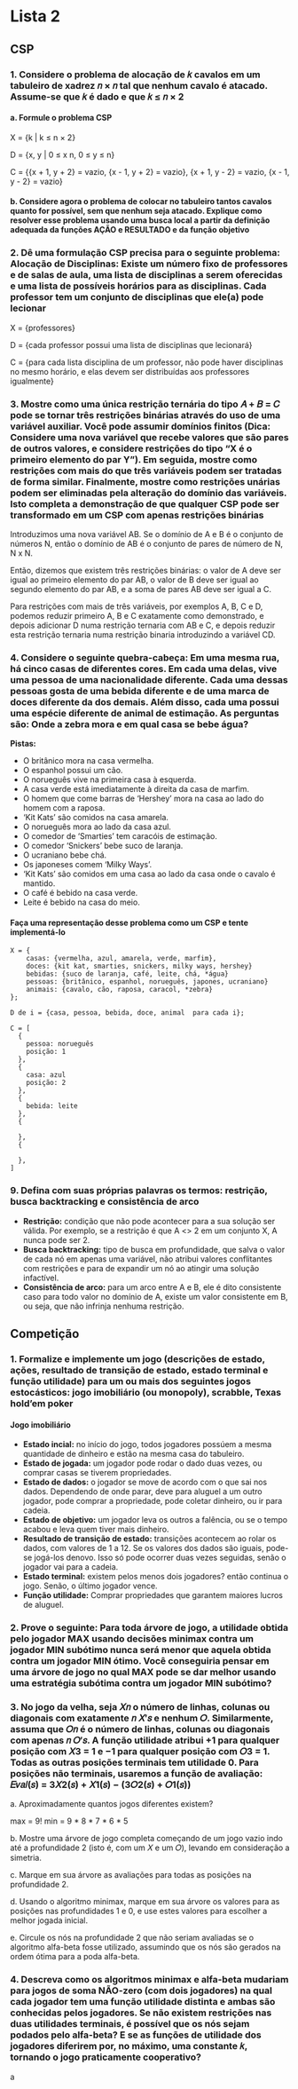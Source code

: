 # Lista 2

## CSP

### **1.** Considere o problema de alocação de 𝑘 cavalos em um tabuleiro de xadrez 𝑛 × 𝑛 tal que nenhum cavalo é atacado. Assume-se que 𝑘 é dado e que 𝑘 ≤ 𝑛 × 2

#### a. Formule o problema CSP

X = {k | k ≤ n × 2}

D = {x, y | 0 ≤ x n, 0 ≤ y ≤ n}

C = {{x + 1, y + 2} = vazio, {x - 1, y + 2} = vazio}, {x + 1, y - 2} = vazio, {x - 1, y - 2} = vazio}

#### b. Considere agora o problema de colocar no tabuleiro tantos cavalos quanto for possível, sem que nenhum seja atacado. Explique como resolver esse problema usando uma busca local a partir da definição adequada da funções AÇÃO e RESULTADO e da função objetivo

### **2.** Dê uma formulação CSP precisa para o seguinte problema: Alocação de Disciplinas: Existe um número fixo de professores e de salas de aula, uma lista de disciplinas a serem oferecidas e uma lista de possíveis horários para as disciplinas. Cada professor tem um conjunto de disciplinas que ele(a) pode lecionar

X = {professores}

D = {cada professor possui uma lista de disciplinas que lecionará}

C = {para cada lista disciplina de um professor, não pode haver disciplinas no mesmo horário, e elas devem ser distribuídas aos professores igualmente}

### **3.** Mostre como uma única restrição ternária do tipo 𝐴 + 𝐵 = 𝐶 pode se tornar três restrições binárias através do uso de uma variável auxiliar. Você pode assumir domínios finitos (Dica: Considere uma nova variável que recebe valores que são pares de outros valores, e considere restrições do tipo “X é o primeiro elemento do par Y”). Em seguida, mostre como restrições com mais do que três variáveis podem ser tratadas de forma similar. Finalmente, mostre como restrições unárias podem ser eliminadas pela alteração do domínio das variáveis. Isto completa a demonstração de que qualquer CSP pode ser transformado em um CSP com apenas restrições binárias

Introduzimos uma nova variável AB. Se o domínio de A e B é o conjunto de números N, então o domínio de AB é o conjunto de pares de número de N, N x N.

Então, dizemos que existem três restrições binárias: o valor de A deve ser igual ao primeiro elemento do par AB, o valor de B deve ser igual ao segundo elemento do par AB, e a soma de pares AB deve ser igual a C.

Para restrições com mais de três variáveis, por exemplos A, B, C e D, podemos reduzir primeiro A, B e C exatamente como demonstrado, e depois adicionar D numa restrição ternaria com AB e C, e depois reduzir esta restrição ternaria numa restrição binaria introduzindo a variável CD.

### **4.** Considere o seguinte quebra-cabeça: Em uma mesma rua, há cinco casas de diferentes cores. Em cada uma delas, vive uma pessoa de uma nacionalidade diferente. Cada uma dessas pessoas gosta de uma bebida diferente e de uma marca de doces diferente da dos demais. Além disso, cada uma possui uma espécie diferente de animal de estimação. As perguntas são: Onde a zebra mora e em qual casa se bebe água?

**Pistas:**

* O britânico mora na casa vermelha.
* O espanhol possui um cão.
* O norueguês vive na primeira casa à esquerda.
* A casa verde está imediatamente à direita da casa de marfim.
* O homem que come barras de ‘Hershey’ mora na casa ao lado do homem com a raposa.
* ‘Kit Kats’ são comidos na casa amarela.
* O norueguês mora ao lado da casa azul.
* O comedor de ‘Smarties’ tem caracóis de estimação.
* O comedor ‘Snickers’ bebe suco de laranja.
* O ucraniano bebe chá.
* Os japoneses comem ‘Milky Ways’.
* ‘Kit Kats’ são comidos em uma casa ao lado da casa onde o cavalo é mantido.
* O café é bebido na casa verde.
* Leite é bebido na casa do meio.

#### Faça uma representação desse problema como um CSP e tente implementá-lo

```
X = {
    casas: {vermelha, azul, amarela, verde, marfim},
    doces: {kit kat, smarties, snickers, milky ways, hershey}
    bebidas: {suco de laranja, café, leite, chá, *água}
    pessoas: {britânico, espanhol, norueguês, japones, ucraniano}
    animais: {cavalo, cão, raposa, caracol, *zebra}
};

D de i = {casa, pessoa, bebida, doce, animal  para cada i};

C = [
  {
    pessoa: norueguês
    posição: 1
  },
  {
    casa: azul
    posição: 2
  },
  {
    bebida: leite
  },
  {

  },
  {

  },
]
```

### **9.** Defina com suas próprias palavras os termos: restrição, busca backtracking e consistência de arco

* **Restrição:** condição que não pode acontecer para a sua solução ser válida. Por exemplo, se a restrição é que A <> 2 em um conjunto X, A nunca pode ser 2.
* **Busca backtracking:** tipo de busca em profundidade, que salva o valor de cada nó em apenas uma variável, não atribui valores conflitantes com restrições e para de expandir um nó ao atingir uma solução infactível.
* **Consistência de arco:** para um arco entre A e B, ele é dito consistente caso para todo valor no domínio de A, existe um valor consistente em B, ou seja, que não infrinja nenhuma restrição.

## Competição

### **1.** Formalize e implemente um jogo (descrições de estado, ações, resultado de transição de estado, estado terminal e função utilidade) para um ou mais dos seguintes jogos estocásticos: jogo imobiliário (ou monopoly), scrabble, Texas hold’em poker

#### Jogo imobiliário

* **Estado incial:** no início do jogo, todos jogadores possúem a mesma quantidade de dinheiro e estão na mesma casa do tabuleiro.
* **Estado de jogada:** um jogador pode rodar o dado duas vezes, ou comprar casas se tiverem propriedades.
* **Estado de dados:** o jogador se move de acordo com o que sai nos dados. Dependendo de onde parar, deve para aluguel a um outro jogador, pode comprar a propriedade, pode coletar dinheiro, ou ir para cadeia.
* **Estado de objetivo:** um  jogador leva os outros a falência, ou se o tempo acabou e leva quem tiver mais dinheiro.
* **Resultado de transição de estado:** transições acontecem ao rolar os dados, com valores de 1 a 12. Se os valores dos dados são iguais, pode-se jogá-los denovo. Isso só pode ocorrer duas vezes seguidas, senão o jogador vai para a cadeia.
* **Estado terminal:** existem pelos menos dois jogadores? então continua o jogo. Senão, o último jogador vence.
* **Função utilidade:** Comprar propriedades que garantem maiores lucros de aluguel.

### **2.** Prove o seguinte: Para toda árvore de jogo, a utilidade obtida pelo jogador MAX usando decisões minimax contra um jogador MIN subótimo nunca será menor que aquela obtida contra um jogador MIN ótimo. Você conseguiria pensar em uma árvore de jogo no qual MAX pode se dar melhor usando uma estratégia subótima contra um jogador MIN subótimo?

### **3.** No jogo da velha, seja 𝑋𝑛 o número de linhas, colunas ou diagonais com exatamente 𝑛 𝑋′𝑠 e nenhum 𝑂. Similarmente, assuma que 𝑂𝑛 é o número de linhas, colunas ou diagonais com apenas 𝑛 𝑂′𝑠. A função utilidade atribui +1 para qualquer posição com 𝑋3 = 1 e −1 para qualquer posição com 𝑂3 = 1. Todas as outras posições terminais tem utilidade 0. Para posições não terminais, usaremos a função de avaliação: **𝐸𝑣𝑎𝑙(𝑠) = 3𝑋2(𝑠) + 𝑋1(𝑠) − (3𝑂2(𝑠) + 𝑂1(𝑠))**

a. Aproximadamente quantos jogos diferentes existem?

max = 9!
min = 9 \* 8 \* 7 \* 6 \* 5

b. Mostre uma árvore de jogo completa começando de um jogo vazio indo até a profundidade 2 (isto é, com um 𝑋 e um 𝑂), levando em consideração a simetria.

c. Marque em sua árvore as avaliações para todas as posições na profundidade 2.

d. Usando o algoritmo minimax, marque em sua árvore os valores para as posições nas profundidades 1 e 0, e use estes valores para escolher a melhor jogada inicial.

e. Circule os nós na profundidade 2 que não seriam avaliadas se o algoritmo alfa-beta fosse utilizado, assumindo que os nós são gerados na ordem ótima para a poda alfa-beta.

### **4.** Descreva como os algoritmos minimax e alfa-beta mudariam para jogos de soma NÃO-zero (com dois jogadores) na qual cada jogador tem uma função utilidade distinta e ambas são conhecidas pelos jogadores. Se não existem restrições nas duas utilidades terminais, é possível que os nós sejam podados pelo alfa-beta? E se as funções de utilidade dos jogadores diferirem por, no máximo, uma constante 𝑘, tornando o jogo praticamente cooperativo?

a